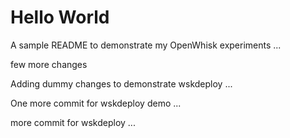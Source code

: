 # Hello World 

A sample README to demonstrate my OpenWhisk experiments ...

few more changes 

Adding dummy changes to demonstrate wskdeploy ...

One more commit for wskdeploy demo ...

more commit for wskdeploy ...
